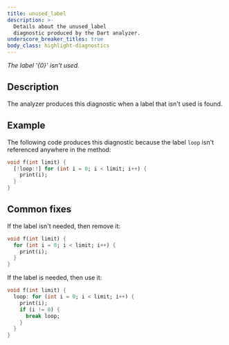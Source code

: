 ```yaml
---
title: unused_label
description: >-
  Details about the unused_label
  diagnostic produced by the Dart analyzer.
underscore_breaker_titles: true
body_class: highlight-diagnostics
---
```


_The label '{0}' isn't used._

## Description

The analyzer produces this diagnostic when a label that isn't used is
found.

## Example

The following code produces this diagnostic because the label `loop` isn't
referenced anywhere in the method:

```dart
void f(int limit) {
  [!loop:!] for (int i = 0; i < limit; i++) {
    print(i);
  }
}
```

## Common fixes

If the label isn't needed, then remove it:

```dart
void f(int limit) {
  for (int i = 0; i < limit; i++) {
    print(i);
  }
}
```

If the label is needed, then use it:

```dart
void f(int limit) {
  loop: for (int i = 0; i < limit; i++) {
    print(i);
    if (i != 0) {
      break loop;
    }
  }
}
```
